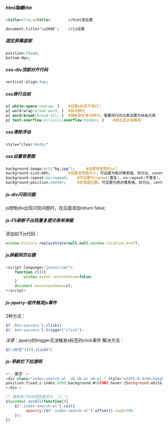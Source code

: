 

##### html隐藏title

```html
<title>&lrm;</title>		//html里设置

document.title='\u200E';	//js设置
```

##### 固定屏幕底部

```css
position:fixed;
bottom:0px;
```

##### css-div顶部对齐代码

```css
vertical-align:top;
```

##### css换行总结

```css
p{ white-space:nowrap; }	#设置p标签不换行：
p{ word-wrap:break-word; }	#自动换行
p{ word-break:bread-all; }	#强制英文单词换行，需要将行内元素设置为块级元素
p{ text-overflow:ellipsis;overflow:hidden; }	#超出显示省略号
```

##### css清除浮动

```css
style="clear:both;"
```

##### css设置背景图

```css
background-image:url("bg.jpg");		#设置背景图的url
background-size:80%;		#设置背景图大小，可设置为绝对像素值、百分比、cover(填充整个容器)、contain(完整显示整个图片)
background-repeat:no-repeat;	#可设置为repeat(重复)、no-repeat(不重复)、repeat-x(横向重复)、repeat-y(纵向重复)
background-position:center;		#背景图位置，可设置为绝对像素值、百分比、center、top、bottom、lfet、right
```

##### js-div闪现问题

js控制div出现闪现问题时，在后面添加return false;

##### js-F5刷新不出现重复提交表单弹窗

添加如下js代码：

```js
window.history.replaceState(null,null,window.location.href);
```

##### js屏蔽网页右键

```javascript
<script language="javascript">
    function cl(){
        window.event.returnValue=false;
    }
    document.oncontextmenu=cl;
</script>
```

##### js-jquery-组件触发js事件

2种方式：

```javascript
$('.btn-success').click()
$('.btn-success').trigger("click");
```

*注意*：jquery的trigger无法触发a标签的click事件
解决方法：

```javascript
$("a标签")[0].click();
```
##### js-导航栏下拉透明

```js
<!--置顶-->
<div class="index-search-al  ub ub-ac ub-pj " style="width:6.4rem;height:1rem;display:block;opacity:0;
position:fixed;z-index:9999;background:#00C9B7;hover:{background:white;}">
</div >

/* 搜索狂下拉时透明度变化  lj */
$(window).scroll(function(){
    $(".index-search-al").css({
         opacity:($(".index-search-al").offset().top)/500
    });
})
```

